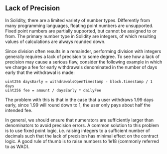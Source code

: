 ## Lack of Precision

In Solidity, there are a limited variety of number types. Differently from many programming languages, floating point numbers are unsupported. Fixed point numbers are partially supported, but cannot be assigned to or from. The primary number type in Solidity are integers, of which resulting values of calculations are always rounded down.

Since division often results in a remainder, performing division with integers generally requires a lack of precision to some degree. To see how a lack of precision may cause a serious flaw, consider the following example in which we charge a fee for early withdrawals denominated in the number of days early that the withdrawal is made:

```
uint256 daysEarly = withdrawalsOpenTimestamp - block.timestamp / 1 days
uint256 fee = amount / daysEarly * dailyFee
```

The problem with this is that in the case that a user withdraws 1.99 days early, since 1.99 will round down to 1, the user only pays about half the intended fee.

In general, we should ensure that numerators are sufficiently larger than denominators to avoid precision errors. A common solution to this problem is to use fixed point logic, i.e. raising integers to a sufficient number of decimals such that the lack of precision has minimal effect on the contract logic. A good rule of thumb is to raise numbers to 1e18 (commonly referred to as WAD).